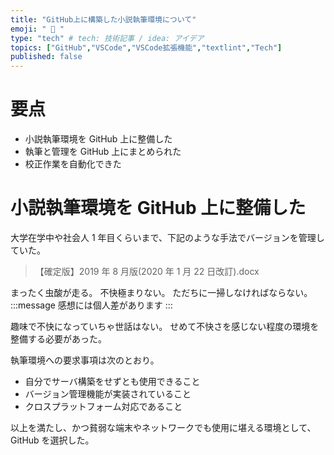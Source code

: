 ```yaml
---
title: "GitHub上に構築した小説執筆環境について"
emoji: " 📖 "
type: "tech" # tech: 技術記事 / idea: アイデア
topics: ["GitHub","VSCode","VSCode拡張機能","textlint","Tech"]
published: false
---
```

# 要点
- 小説執筆環境を GitHub 上に整備した
- 執筆と管理を GitHub 上にまとめられた
- 校正作業を自動化できた

# 小説執筆環境を GitHub 上に整備した
大学在学中や社会人 1 年目くらいまで、下記のような手法でバージョンを管理していた。

> 【確定版】2019 年 8 月版(2020 年 1 月 22 日改訂).docx

まったく虫酸が走る。
不快極まりない。
ただちに一掃しなければならない。
:::message
感想には個人差があります
:::

趣味で不快になっていちゃ世話はない。
せめて不快さを感じない程度の環境を整備する必要があった。

執筆環境への要求事項は次のとおり。
- 自分でサーバ構築をせずとも使用できること
- バージョン管理機能が実装されていること
- クロスプラットフォーム対応であること

以上を満たし、かつ貧弱な端末やネットワークでも使用に堪える環境として、GitHub を選択した。